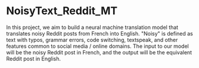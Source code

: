 # NoisyText_Reddit_MT

In this project, we aim to build a neural machine translation model that translates noisy Reddit posts from French into English. "Noisy" is defined as text with typos, grammar errors, code switching, textspeak, and other features common to social media / online domains. The input to our model will be the noisy Reddit post in French, and the output will be the equivalent Reddit post in English.